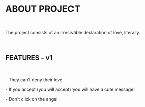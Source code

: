<h1>ABOUT PROJECT</h1>
<br>
<p>The project consists of an irresistible declaration of love, literally.</p>
<br>
<h2><b>FEATURES - v1</b></h2>
<br>
<p>- They can't deny their love.</p>
<p>- If you accept (you will accept) you will have a cute message!</p>
<p>- Don't click on the angel.</p>

